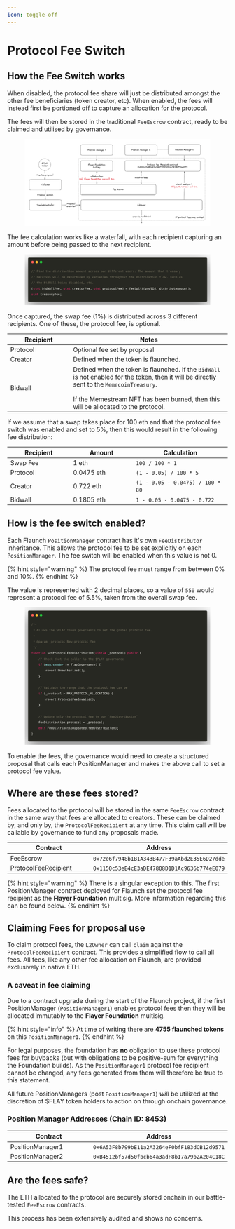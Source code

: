 ```yaml
---
icon: toggle-off
---
```


# Protocol Fee Switch

## How the Fee Switch works

When disabled, the protocol fee share will just be distributed amongst the other fee beneficiaries (token creator, etc). When enabled, the fees will instead first be portioned off to capture an allocation for the protocol.

The fees will then be stored in the traditional `FeeEscrow` contract, ready to be claimed and utilised by governance.

<figure><img src="../../.gitbook/assets/Screenshot 2025-08-29 at 15.14.07.png" alt=""><figcaption></figcaption></figure>

The fee calculation works like a waterfall, with each recipient capturing an amount before being passed to the next recipient.

<figure><img src="../../.gitbook/assets/carbon (17).png" alt=""><figcaption></figcaption></figure>

Once captured, the swap fee (1%) is distributed across 3 different recipients. One of these, the protocol fee, is optional.

<table><thead><tr><th width="129.5404052734375">Recipient</th><th>Notes</th></tr></thead><tbody><tr><td>Protocol</td><td>Optional fee set by proposal</td></tr><tr><td>Creator</td><td>Defined when the token is flaunched.</td></tr><tr><td>Bidwall</td><td>Defined when the token is flaunched. If the <code>BidWall</code> is not enabled for the token, then it will be directly sent to the <code>MemecoinTreasury</code>.<br><br>If the Memestream NFT has been burned, then this will be allocated to the protocol.</td></tr></tbody></table>

If we assume that a swap takes place for 100 eth and that the protocol fee switch was enabled and set to 5%, then this would result in the following fee distribution:

<table><thead><tr><th width="129.5404052734375">Recipient</th><th width="129.744140625">Amount</th><th>Calculation</th></tr></thead><tbody><tr><td>Swap Fee</td><td>1 eth</td><td><code>100 / 100 * 1</code></td></tr><tr><td>Protocol</td><td>0.0475 eth</td><td><code>(1 - 0.05) / 100 * 5</code></td></tr><tr><td>Creator</td><td>0.722 eth</td><td><code>(1 - 0.05 - 0.0475) / 100 * 80</code></td></tr><tr><td>Bidwall</td><td>0.1805 eth</td><td><code>1 - 0.05 - 0.0475 - 0.722</code></td></tr></tbody></table>

## How is the fee switch enabled?

Each Flaunch `PositionManager` contract has it's own `FeeDistributor` inheritance. This allows the protocol fee to be set explicitly on each `PositionManager`. The fee switch will be enabled when this value is not 0.

{% hint style="warning" %}
The protocol fee must range from between 0% and 10%.
{% endhint %}

The value is represented with 2 decimal places, so a value of `550` would represent a protocol fee of 5.5%, taken from the overall swap fee.

<figure><img src="../../.gitbook/assets/carbon (16).png" alt=""><figcaption></figcaption></figure>

To enable the fees, the governance would need to create a structured proposal that calls each PositionManager and makes the above call to set a protocol fee value.

## Where are these fees stored?

Fees allocated to the protocol will be stored in the same `FeeEscrow` contract in the same way that fees are allocated to creators. These can be claimed by, and only by, the `ProtocolFeeRecipient` at any time. This claim call will be callable by governance to fund any proposals made.

<table><thead><tr><th width="229.1016845703125">Contract</th><th>Address</th></tr></thead><tbody><tr><td>FeeEscrow</td><td><code>0x72e6f7948b1B1A343B477F39aAbd2E35E6D27dde</code></td></tr><tr><td>ProtocolFeeRecipient</td><td><code>0x1150c53eB4cE3aDE47808D1D1Ac9636b774eE079</code></td></tr></tbody></table>

{% hint style="warning" %}
There is a singular exception to this. The first PositionManager contract deployed for Flaunch set the protocol fee recipient as the **Flayer Foundation** multisig. More information regarding this can be found below.
{% endhint %}

## Claiming Fees for proposal use

To claim protocol fees, the `L2Owner` can call `claim` against the `ProtocolFeeRecipient` contract. This provides a simplified flow to call all fees. All fees, like any other fee allocation on Flaunch, are provided exclusively in native ETH.

### A caveat in fee claiming

Due to a contract upgrade during the start of the Flaunch project, if the first PositionManager (`PositionManager1`) enables protocol fees then they will be allocated immutably to the **Flayer Foundation** multisig.

{% hint style="info" %}
At time of writing there are **4755 flaunched tokens** on this `PositionManager1`.
{% endhint %}

For legal purposes, the foundation has **no** obligation to use these protocol fees for buybacks (but with obligations to be positive-sum for everything the Foundation builds). As the `PositionManager1` protocol fee recipient cannot be changed, any fees generated from them will therefore be true to this statement.

All future PositionManagers (post `PositionManager1`) _will_ be utilized at the discretion of $FLAY token holders to action on through onchain governance.

### Position Manager Addresses (Chain ID: 8453)

<table><thead><tr><th width="229.1016845703125">Contract</th><th>Address</th></tr></thead><tbody><tr><td>PositionManager1</td><td><code>0x6A53F8b799bE11a2A3264eF0bfF183dCB12d9571</code></td></tr><tr><td>PositionManager2</td><td><code>0xB4512bf57d50fbcb64a3adF8b17a79b2A204C18C</code></td></tr></tbody></table>

## Are the fees safe?

The ETH allocated to the protocol are securely stored onchain in our battle-tested `FeeEscrow` contracts.

This process has been extensively audited and shows no concerns.
